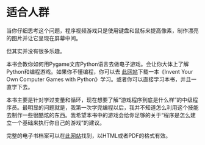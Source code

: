 # 适合人群

当你仔细思考这个问题，程序视频游戏只是使用键盘和鼠标来提高像素，制作漂亮的图片并让它呈现在屏幕中间。

但其实并没有很多乐趣。

本书会教你如何用Pygame文库Python语言去做电子游戏。会让你大体上了解Python和编程游戏。如果你不懂编程，你可以去 [此网站](http://inventwithpython.com)下载一本《Invent Your Own Computer Games with Python》学习。或者你可以直接学习本书，并且一直学下去。

本书主要是针对学过变量和循环，现在想要了解“游戏程序到底是什么样”的中级程序员。最明显的问题就是，我第一次学完编程以后，我并不知道怎么利用这个技能去制作一些很酷炫的东西。我希望本书中的游戏会给你足够的关于“程序是怎么建立一个基础来执行你自己的游戏”的建议。

完整的电子书档案可以在[此网站](http://inventwithpython.com/pygame)找到，以HTML或者PDF的格式有效。